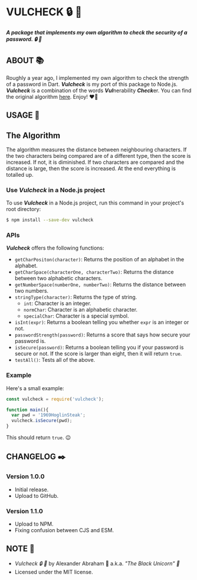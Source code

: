 # VULCHECK :lock: :ribbon:

***A package that implements my own algorithm to check the security of a password. :lock: :ribbon:***

## ABOUT :books:

Roughly a year ago, I implemented my own algorithm to check the strength of a password in Dart. ***Vulcheck*** is my port of this package to Node.js. ***Vulcheck*** is a combination of the words ***Vul***nerability ***Check***er. You can find the original algorithm [here](https://github.com/iamtheblackunicorn/securitycheck). Enjoy! :heart_on_fire:

## USAGE :hammer:

## The Algorithm

The algorithm measures the distance between neighbouring characters. If the two characters being compared are of a different type, then the score is increased. If not, it is diminished. If two characters are compared and the distance is large, then the score is increased. At the end everything is totalled up.

### Use ***Vulcheck*** in a Node.js project

To use ***Vulcheck*** in a Node.js project, run this command in your project's root directory:

```bash
$ npm install --save-dev vulcheck
```

### APIs

***Vulcheck*** offers the following functions:

- `getCharPositon(character)`: Returns the position of an alphabet in the alphabet.
- `getCharSpace(characterOne, characterTwo)`: Returns the distance between two alphabetic characters.
- `getNumberSpace(numberOne, numberTwo)`: Returns the distance between two numbers.
- `stringType(character)`: Returns the type of string.
    - `int`: Character is an integer.
    - `normChar`: Character is an alphabetic character.
    - `specialChar`: Character is a special symbol.
- `isInt(expr)`: Returns a boolean telling you whether `expr` is an integer or not.
- `passwordStrength(password)`: Returns a score that says how secure your password is.
- `isSecure(password)`: Returns a boolean telling you if your password is secure or not. If the score is larger than eight, then it will return `true`.
- `testAll()`: Tests all of the above.

### Example

Here's a small example:

```Javascript
const vulcheck = require('vulcheck');

function main(){
  var pwd = '1969HoglinSteak';
  vulcheck.isSecure(pwd);
}
```

This should return `true`. :wink:

## CHANGELOG :black_nib:

### Version 1.0.0

- Initial release.
- Upload to GitHub.

### Version 1.1.0

- Upload to NPM.
- Fixing confusion between CJS and ESM.

## NOTE :scroll:

- *Vulcheck :lock: :ribbon:* by Alexander Abraham :black_heart: a.k.a. *"The Black Unicorn" :unicorn:*
- Licensed under the MIT license.
